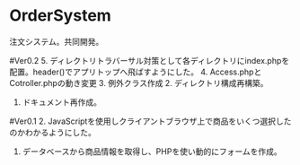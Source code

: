 # OrderSystem
注文システム。共同開発。



#Ver0.2
5. ディレクトリトラバーサル対策として各ディレクトリにindex.phpを配置。header()でアプリトップへ飛ばすようにした。
4. Access.phpとCotroller.phpの動き変更
3. 例外クラス作成
2. ディレクトリ構成再構築。
1. ドキュメント再作成。

#Ver0.1
2. JavaScriptを使用しクライアントブラウザ上で商品をいくつ選択したのかわかるようにした。
1. データベースから商品情報を取得し、PHPを使い動的にフォームを作成。
